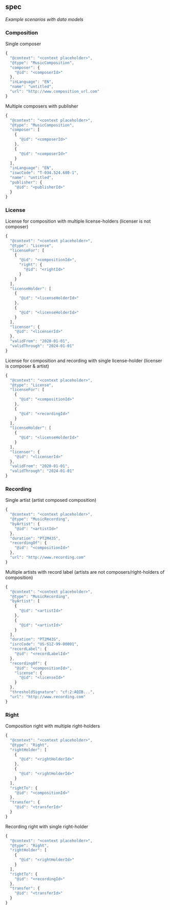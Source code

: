 ## spec 

*Example scenarios with data models*

### Composition

Single composer

```javascript
{
  "@context": "<context placeholder>",
  "@type": "MusicComposition",
  "composer": {
    "@id": "<composerId>"
  },
  "inLanguage": "EN",
  "name": "untitled",
  "url": "http://www.composition_url.com"
}
```

Multiple composers with publisher 

```javascript
{
  "@context": "<context placeholder>",
  "@type": "MusicComposition",
  "composer": [
    {
      "@id": "<composerId>"
    },
    {
      "@id": "<composerId>"
    }
  ],
  "inLanguage": "EN",
  "iswcCode": "T-034.524.680-1",
  "name": "untitled",
  "publisher": {
    "@id": "<publisherId>"
  }
}
```

### License

License for composition with multiple license-holders (licenser is not composer)

```javascript
{
  "@context": "<context placeholder>",
  "@type": "License",
  "licenseFor": [
    {
      "@id": "<compositionId>",
      "right": {
        "@id": "<rightId>"
      }
    }
  ],
  "licenseHolder": [
    {
      "@id": "<licenseHolderId>"
    },
    {
      "@id": "<licenseHolderId>"
    }
  ],
  "licenser": {
    "@id": "<licenserId>"
  },
  "validFrom": "2020-01-01",
  "validThrough": "2024-01-01"
}
```

License for composition and recording with single license-holder (licenser is composer & artist)
```javascript
{
  "@context": "<context placeholder>",
  "@type": "License",
  "licenseFor": [
    {
      "@id": "<compositionId>"
    },
    {
      "@id": "<recordingId>"
    }
  ],
  "licenseHolder": [
    {
      "@id": "<licenseHolderId>"
    }
  ],
  "licenser": {
    "@id": "<licenserId>"
  },
  "validFrom": "2020-01-01",
  "validThrough": "2024-01-01"
}
```

### Recording

Single artist (artist composed composition)

```javascript
{
  "@context": "<context placeholder>",
  "@type": "MusicRecording",
  "byArtist": {
    "@id": "<artistId>"
  },
  "duration": "PT2M43S",
  "recordingOf": {
    "@id": "<compositionId>"
  },
  "url": "http://www.recording.com"
}
```

Multiple artists with record label (artists are not composers/right-holders of composition)

```javascript
{
  "@context": "<context placeholder>",
  "@type": "MusicRecording",
  "byArtist": [
    {
      "@id": "<artistId>"
    },
    {
      "@id": "<artistId>"
    }
  ],
  "duration": "PT2M43S",
  "isrcCode": "US-S1Z-99-00001",
  "recordLabel": {
    "@id": "<recordLabelId>"
  },
  "recordingOf": {
    "@id": "<compositionId>",
    "license": {
      "@id": "<licenseId>"
    }
  },
  "thresholdSignature": "cf:2:AQIB...",
  "url": "http://www.recording.com"
}
```

### Right

Composition right with multiple right-holders
```javascript
{
  "@context": "<context placeholder>",
  "@type": "Right",
  "rightHolder": [
    {
      "@id": "<rightHolderId>"
    },
    {
      "@id": "<rightHolderId>"
    }
  ],
  "rightTo": {
    "@id": "<compositionId>"
  },
  "transfer": {
    "@id": "<transferId>"
  }
}
```
Recording right with single right-holder
```javascript
{
  "@context": "<context placeholder>",
  "@type": "Right",
  "rightHolder": [
    {
      "@id": "<rightHolderId>"
    }
  ],
  "rightTo": {
    "@id": "<recordingId>"
  },
  "transfer": {
    "@id": "<transferId>"
  }
}
```
